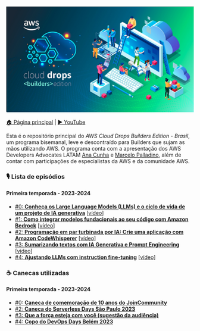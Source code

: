  ![AWS Cloud Drops Builders Edition - Brasil logo](logo.jpeg)

[🏠 Página principal](https://www.youtube.com/watch?v=Ng_8PlvzA3Y&list=PLQHh55hXC4yrlnKxKDsLPFl5O6sTfXWHu) | [▶️ YouTube](https://www.youtube.com/@AmazonWebServicesLatinAmerica) 

Esta é o repositório principal do *AWS Cloud Drops Builders Edition - Brasil*, um programa bisemanal, leve e descontraído para Builders que sujam as mãos utilizando AWS. O programa conta com a apresentação dos AWS Developers Advocates LATAM [Ana Cunha](https://www.linkedin.com/in/analuizacunha/) e [Marcelo Palladino](https://www.linkedin.com/in/mfpalladino/), além de contar com participações de especialistas da AWS e da comunidade AWS.

### 🎙️ Lista de episódios 

#### Primeira temporada - 2023-2024

* [#0: **Conheça os Large Language Models (LLMs) e o ciclo de vida de um projeto de IA generativa**](/episode/0) [[vídeo](https://youtu.be/DwTV5uNENqo?list=PLQHh55hXC4yrsSptdH0mh0QyHWiI4waUV&t=313)]
* [#1: **Como integrar modelos fundacionais ao seu código com Amazon Bedrock**](/episode/1) [[vídeo](https://youtu.be/Ng_8PlvzA3Y?list=PLQHh55hXC4yrsSptdH0mh0QyHWiI4waUV&t=340)]
* [#2: **Programação em par turbinada por IA: Crie uma aplicação com Amazon CodeWhisperer**](/episode/2) [[vídeo](https://www.youtube.com/watch?v=nMNPN0q8Sfo)]
* [#3: **Sumarizando textos com IA Generativa e Prompt Engineering**](/episode/3) [[vídeo](https://www.youtube.com/watch?v=QkkUcbtzoIg)]
* [#4: **Ajustando LLMs com instruction fine-tuning**](/episode/4) [[vídeo](https://www.youtube.com/watch?v=pD7ol5xDGm8)]


### ☕ Canecas utilizadas 

#### Primeira temporada - 2023-2024

* [#0: **Caneca de comemoração de 10 anos do JoinCommunity**](/mug/0/10%20anos%20JoinCommunity.jpeg)
* [#2: **Caneca do Serverless Days São Paulo 2023**](/mug/2/Serverless%20Days%20São%20Paulo%202023.jpeg)
* [#3: **Que a força esteja com você (sugestão da audiência)**](/mug/3/may%20the%20force%20be%20with%20you.jpg)
* [#4: **Copo do DevOps Days Belém 2023**](/mug/4/devops%20days%20belem%202023.jpg)
